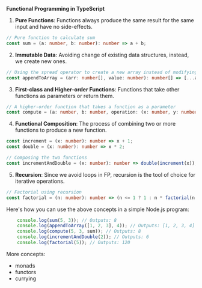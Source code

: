 **Functional Programming in TypeScript**

1. **Pure Functions**: Functions always produce the same result for the same input and have no side-effects.

```typescript
// Pure function to calculate sum
const sum = (a: number, b: number): number => a + b;
```

2. **Immutable Data**: Avoiding change of existing data structures, instead, we create new ones.

```typescript
// Using the spread operator to create a new array instead of modifying the existing one
const appendToArray = (arr: number[], value: number): number[] => [...arr, value];
```

3. **First-class and Higher-order Functions**: Functions that take other functions as parameters or return them.

```typescript
// A higher-order function that takes a function as a parameter
const compute = (a: number, b: number, operation: (x: number, y: number) => number): number => operation(a, b);
```

4. **Functional Composition**: The process of combining two or more functions to produce a new function.

```typescript
const increment = (x: number): number => x + 1;
const double = (x: number): number => x * 2;

// Composing the two functions
const incrementAndDouble = (x: number): number => double(increment(x));
```

5. **Recursion**: Since we avoid loops in FP, recursion is the tool of choice for iterative operations.

```typescript
// Factorial using recursion
const factorial = (n: number): number => (n <= 1 ? 1 : n * factorial(n - 1));
```

Here's how you can use the above concepts in a simple Node.js program:

```typescript
    console.log(sum(5, 3)); // Outputs: 8
    console.log(appendToArray([1, 2, 3], 4)); // Outputs: [1, 2, 3, 4]
    console.log(compute(5, 3, sum)); // Outputs: 8
    console.log(incrementAndDouble(2)); // Outputs: 6
    console.log(factorial(5)); // Outputs: 120
```

More concepts:

- monads
- functors
- currying
